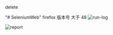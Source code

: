 delete

"# SeleniumWeb" 
firefox 版本号 大于 48
![run-log](https://github.com/tyokyo/SeleniumWeb/blob/master/lib/log.png "selenium-log")

![report](https://github.com/tyokyo/SeleniumWeb/blob/master/lib/report.png "selenium-log")
